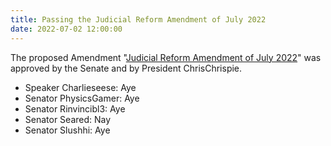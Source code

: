```yaml
---
title: Passing the Judicial Reform Amendment of July 2022
date: 2022-07-02 12:00:00
---
```


The proposed Amendment "[Judicial Reform Amendment of July 2022](https://docs.google.com/document/d/1lHvoX5X5usBRC9F4yu1FOBKUSRoqYwD4/mobilebasic)" was approved by the Senate and by President ChrisChrispie.
<!--more-->

- Speaker Charlieseese: Aye
- Senator PhysicsGamer: Aye
- Senator Rinvincibl3: Aye
- Senator Seared: Nay
- Senator Slushhi: Aye
